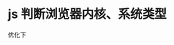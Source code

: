 # js 判断浏览器内核、系统类型
优化下

<script type=>
/*
* 智能机浏览器版本信息:
*
*/
  browser={
    functionvar return //移动终端浏览器版本信息
                'Trident'//IE内核
                'Presto'//opera内核
                'AppleWebKit'//苹果、谷歌内核
                'Gecko''KHTML'//火狐内核
                //是否为移动终端
                //ios终端
                'Android''Linux'//android终端或者uc浏览器
                'iPhone''Mac'//是否为iPhone或者QQHD浏览器
                'iPad'//是否iPad
                'Safari'//是否web应该程序，没有头部与底部
            }(),
         "语言版本: "" 是否为移动终端: "" ios终端: "" android终端: "" 是否为iPhone: "" 是否iPad: "
</script>
